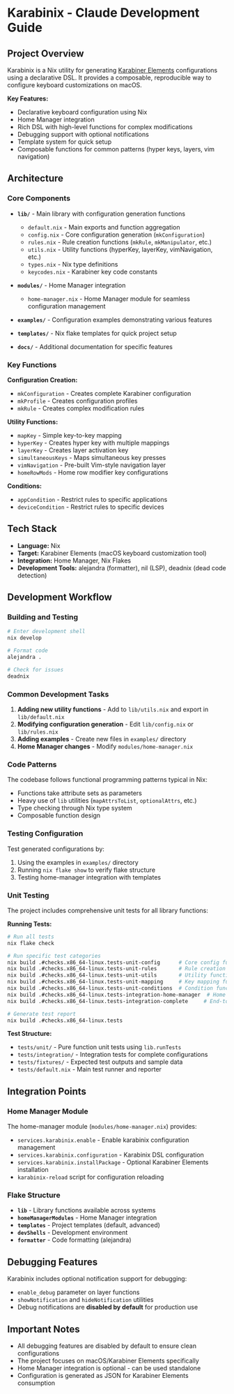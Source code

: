 # Karabinix - Claude Development Guide

## Project Overview

Karabinix is a Nix utility for generating [Karabiner Elements](https://karabiner-elements.pqrs.org/) configurations using a declarative DSL. It provides a composable, reproducible way to configure keyboard customizations on macOS.

**Key Features:**
- Declarative keyboard configuration using Nix
- Home Manager integration
- Rich DSL with high-level functions for complex modifications
- Debugging support with optional notifications
- Template system for quick setup
- Composable functions for common patterns (hyper keys, layers, vim navigation)

## Architecture

### Core Components

- **`lib/`** - Main library with configuration generation functions
  - `default.nix` - Main exports and function aggregation
  - `config.nix` - Core configuration generation (`mkConfiguration`)
  - `rules.nix` - Rule creation functions (`mkRule`, `mkManipulator`, etc.)
  - `utils.nix` - Utility functions (hyperKey, layerKey, vimNavigation, etc.)
  - `types.nix` - Nix type definitions
  - `keycodes.nix` - Karabiner key code constants

- **`modules/`** - Home Manager integration
  - `home-manager.nix` - Home Manager module for seamless configuration management

- **`examples/`** - Configuration examples demonstrating various features
- **`templates/`** - Nix flake templates for quick project setup
- **`docs/`** - Additional documentation for specific features

### Key Functions

**Configuration Creation:**
- `mkConfiguration` - Creates complete Karabiner configuration
- `mkProfile` - Creates configuration profiles
- `mkRule` - Creates complex modification rules

**Utility Functions:**
- `mapKey` - Simple key-to-key mapping
- `hyperKey` - Creates hyper key with multiple mappings
- `layerKey` - Creates layer activation key
- `simultaneousKeys` - Maps simultaneous key presses
- `vimNavigation` - Pre-built Vim-style navigation layer
- `homeRowMods` - Home row modifier key configurations

**Conditions:**
- `appCondition` - Restrict rules to specific applications
- `deviceCondition` - Restrict rules to specific devices

## Tech Stack

- **Language:** Nix
- **Target:** Karabiner Elements (macOS keyboard customization tool)
- **Integration:** Home Manager, Nix Flakes
- **Development Tools:** alejandra (formatter), nil (LSP), deadnix (dead code detection)

## Development Workflow

### Building and Testing

```bash
# Enter development shell
nix develop

# Format code
alejandra .

# Check for issues
deadnix
```

### Common Development Tasks

1. **Adding new utility functions** - Add to `lib/utils.nix` and export in `lib/default.nix`
2. **Modifying configuration generation** - Edit `lib/config.nix` or `lib/rules.nix`  
3. **Adding examples** - Create new files in `examples/` directory
4. **Home Manager changes** - Modify `modules/home-manager.nix`

### Code Patterns

The codebase follows functional programming patterns typical in Nix:
- Functions take attribute sets as parameters
- Heavy use of `lib` utilities (`mapAttrsToList`, `optionalAttrs`, etc.)
- Type checking through Nix type system
- Composable function design

### Testing Configuration

Test generated configurations by:
1. Using the examples in `examples/` directory
2. Running `nix flake show` to verify flake structure
3. Testing home-manager integration with templates

### Unit Testing

The project includes comprehensive unit tests for all library functions:

**Running Tests:**
```bash
# Run all tests
nix flake check

# Run specific test categories
nix build .#checks.x86_64-linux.tests-unit-config      # Core config functions
nix build .#checks.x86_64-linux.tests-unit-rules       # Rule creation functions  
nix build .#checks.x86_64-linux.tests-unit-utils       # Utility functions
nix build .#checks.x86_64-linux.tests-unit-mapping     # Key mapping functions
nix build .#checks.x86_64-linux.tests-unit-conditions  # Condition functions
nix build .#checks.x86_64-linux.tests-integration-home-manager  # Home Manager module
nix build .#checks.x86_64-linux.tests-integration-complete     # End-to-end tests

# Generate test report
nix build .#checks.x86_64-linux.tests
```

**Test Structure:**
- `tests/unit/` - Pure function unit tests using `lib.runTests`
- `tests/integration/` - Integration tests for complete configurations
- `tests/fixtures/` - Expected test outputs and sample data
- `tests/default.nix` - Main test runner and reporter

## Integration Points

### Home Manager Module

The home-manager module (`modules/home-manager.nix`) provides:
- `services.karabinix.enable` - Enable karabinix configuration management
- `services.karabinix.configuration` - Karabinix DSL configuration
- `services.karabinix.installPackage` - Optional Karabiner Elements installation
- `karabinix-reload` script for configuration reloading

### Flake Structure

- **`lib`** - Library functions available across systems
- **`homeManagerModules`** - Home Manager integration
- **`templates`** - Project templates (default, advanced)
- **`devShells`** - Development environment
- **`formatter`** - Code formatting (alejandra)

## Debugging Features

Karabinix includes optional notification support for debugging:
- `enable_debug` parameter on layer functions
- `showNotification` and `hideNotification` utilities  
- Debug notifications are **disabled by default** for production use

## Important Notes

- All debugging features are disabled by default to ensure clean configurations
- The project focuses on macOS/Karabiner Elements specifically
- Home Manager integration is optional - can be used standalone
- Configuration is generated as JSON for Karabiner Elements consumption